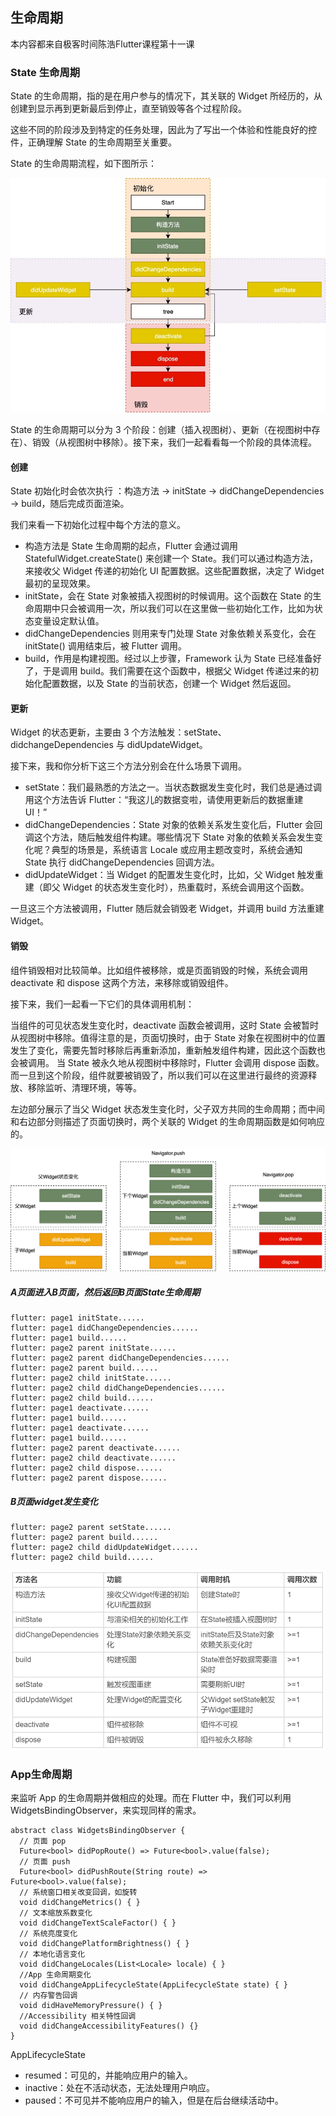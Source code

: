 ## 生命周期

本内容都来自极客时间陈浩Flutter课程第十一课

### State 生命周期

State 的生命周期，指的是在用户参与的情况下，其关联的 Widget 所经历的，从创建到显示再到更新最后到停止，直至销毁等各个过程阶段。

这些不同的阶段涉及到特定的任务处理，因此为了写出一个体验和性能良好的控件，正确理解 State 的生命周期至关重要。

State 的生命周期流程，如下图所示：

![State生命周期图](images/widget生命周期.jpg)

State 的生命周期可以分为 3 个阶段：创建（插入视图树）、更新（在视图树中存在）、销毁（从视图树中移除）。接下来，我们一起看看每一个阶段的具体流程。

#### 创建
State 初始化时会依次执行 ：构造方法 -> initState -> didChangeDependencies -> build，随后完成页面渲染。

我们来看一下初始化过程中每个方法的意义。

* 构造方法是 State 生命周期的起点，Flutter 会通过调用 StatefulWidget.createState() 来创建一个 State。我们可以通过构造方法，来接收父 Widget 传递的初始化 UI 配置数据。这些配置数据，决定了 Widget 最初的呈现效果。
* initState，会在 State 对象被插入视图树的时候调用。这个函数在 State 的生命周期中只会被调用一次，所以我们可以在这里做一些初始化工作，比如为状态变量设定默认值。
* didChangeDependencies 则用来专门处理 State 对象依赖关系变化，会在 initState() 调用结束后，被 Flutter 调用。
* build，作用是构建视图。经过以上步骤，Framework 认为 State 已经准备好了，于是调用 build。我们需要在这个函数中，根据父 Widget 传递过来的初始化配置数据，以及 State 的当前状态，创建一个 Widget 然后返回。

#### 更新
Widget 的状态更新，主要由 3 个方法触发：setState、didchangeDependencies 与 didUpdateWidget。

接下来，我和你分析下这三个方法分别会在什么场景下调用。

* setState：我们最熟悉的方法之一。当状态数据发生变化时，我们总是通过调用这个方法告诉 Flutter：“我这儿的数据变啦，请使用更新后的数据重建 UI！”
* didChangeDependencies：State 对象的依赖关系发生变化后，Flutter 会回调这个方法，随后触发组件构建。哪些情况下 State 对象的依赖关系会发生变化呢？典型的场景是，系统语言 Locale 或应用主题改变时，系统会通知 State 执行 didChangeDependencies 回调方法。
* didUpdateWidget：当 Widget 的配置发生变化时，比如，父 Widget 触发重建（即父 Widget 的状态发生变化时），热重载时，系统会调用这个函数。
  
一旦这三个方法被调用，Flutter 随后就会销毁老 Widget，并调用 build 方法重建 Widget。

#### 销毁
组件销毁相对比较简单。比如组件被移除，或是页面销毁的时候，系统会调用 deactivate 和 dispose 这两个方法，来移除或销毁组件。

接下来，我们一起看一下它们的具体调用机制：

当组件的可见状态发生变化时，deactivate 函数会被调用，这时 State 会被暂时从视图树中移除。值得注意的是，页面切换时，由于 State 对象在视图树中的位置发生了变化，需要先暂时移除后再重新添加，重新触发组件构建，因此这个函数也会被调用。
当 State 被永久地从视图树中移除时，Flutter 会调用 dispose 函数。而一旦到这个阶段，组件就要被销毁了，所以我们可以在这里进行最终的资源释放、移除监听、清理环境，等等。

左边部分展示了当父 Widget 状态发生变化时，父子双方共同的生命周期；而中间和右边部分则描述了页面切换时，两个关联的 Widget 的生命周期函数是如何响应的。

![几种常见场景下 State 生命周期图](images/2.png)

##### A页面进入B页面，然后返回B页面State生命周期

    flutter: page1 initState......
    flutter: page1 didChangeDependencies......
    flutter: page1 build......
    flutter: page2 parent initState......
    flutter: page2 parent didChangeDependencies......
    flutter: page2 parent build......
    flutter: page2 child initState......
    flutter: page2 child didChangeDependencies......
    flutter: page2 child build......
    flutter: page1 deactivate......
    flutter: page1 build......
    flutter: page1 deactivate......
    flutter: page1 build......
    flutter: page2 parent deactivate......
    flutter: page2 child deactivate......
    flutter: page2 child dispose......
    flutter: page2 parent dispose......

##### B页面widget发生变化

    flutter: page2 parent setState......
    flutter: page2 parent build......
    flutter: page2 child didUpdateWidget......
    flutter: page2 child build......

![State生命周期中的方法调用对比](images/1.png)


### App生命周期

来监听 App 的生命周期并做相应的处理。而在 Flutter 中，我们可以利用WidgetsBindingObserver，来实现同样的需求。

	abstract class WidgetsBindingObserver {
	  // 页面 pop
	  Future<bool> didPopRoute() => Future<bool>.value(false);
	  // 页面 push
	  Future<bool> didPushRoute(String route) => Future<bool>.value(false);
	  // 系统窗口相关改变回调，如旋转
	  void didChangeMetrics() { }
	  // 文本缩放系数变化
	  void didChangeTextScaleFactor() { }
	  // 系统亮度变化
	  void didChangePlatformBrightness() { }
	  // 本地化语言变化
	  void didChangeLocales(List<Locale> locale) { }
	  //App 生命周期变化
	  void didChangeAppLifecycleState(AppLifecycleState state) { }
	  // 内存警告回调
	  void didHaveMemoryPressure() { }
	  //Accessibility 相关特性回调
	  void didChangeAccessibilityFeatures() {}
	}
	
AppLifecycleState

* resumed：可见的，并能响应用户的输入。
* inactive：处在不活动状态，无法处理用户响应。
* paused：不可见并不能响应用户的输入，但是在后台继续活动中。


